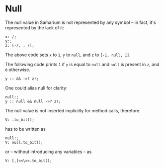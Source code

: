 # Null

The null value in Samarium is not represented by any symbol – in fact, it's represented by the lack of it:
```sm
x: /;
y:;
z: [-/, , /];
```
The above code sets `x` to `1`, `y` to `null`, and `z` to `[-1, null, 1]`.

The following code prints `1` if `y` is equal to `null` and `null` is present in `z`, and `0` otherwise.
```sm
y :: && ->? z!;
```
One could alias null for clarity:
```sm
null:;
y :: null && null ->? z!;
```

The null value is not inserted implicitly for method calls, therefore:
```sm
V: .to_bit();
```
has to be written as
```sm
null:;
V: null.to_bit();
```
or – without introducing any variables – as
```sm
V: [,]<<\>>.to_bit();
```
